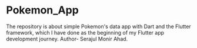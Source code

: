# Pokemon_App
The repository is about simple Pokemon's data app with Dart and the Flutter framework, which I have done as the beginning of my Flutter app development journey.
Author- Serajul Monir Ahad.
